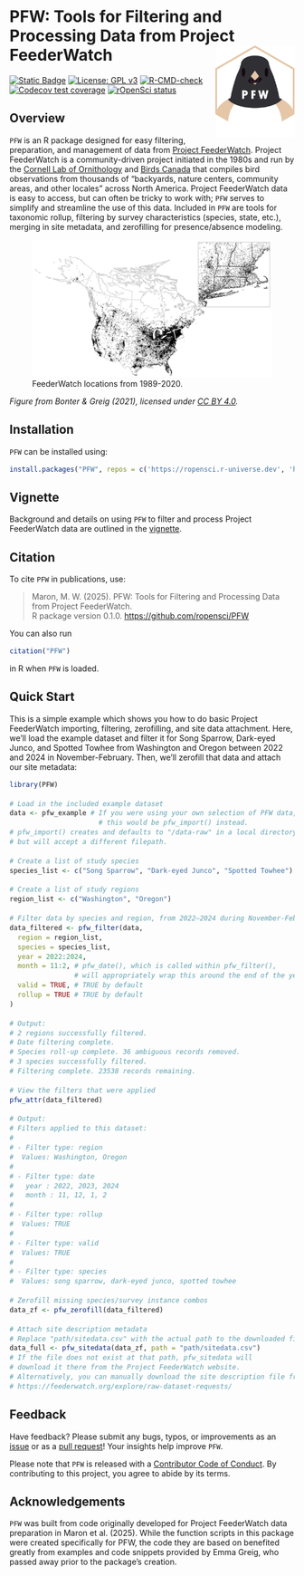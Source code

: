 
# PFW: Tools for Filtering and Processing Data from Project FeederWatch <img src="man/figures/logo.png" align="right" width=140 alt="Hexagonal PFW logo, featuring a Dark-eyed Junco with a seed in its beak."/>

<!-- badges: start -->

[![Static
Badge](https://www.repostatus.org/badges/latest/active.svg)](https://www.repostatus.org/#active)
[![License: GPL
v3](https://img.shields.io/badge/License-GPL%20v3-blue.svg)](http://www.gnu.org/licenses/gpl-3.0)
[![R-CMD-check](https://github.com/ropensci/PFW/actions/workflows/R-CMD-check.yaml/badge.svg)](https://github.com/ropensci/PFW/actions/workflows/R-CMD-check.yaml)
[![Codecov test
coverage](https://codecov.io/gh/ropensci/PFW/graph/badge.svg)](https://app.codecov.io/gh/ropensci/PFW)
[![rOpenSci
status](https://ropensci.org/badges/approved.svg)](https://github.com/ropensci/PFW)
<!-- badges: end -->

## Overview

`PFW` is an R package designed for easy filtering, preparation, and
management of data from [Project FeederWatch](https://feederwatch.org/).
Project FeederWatch is a community-driven project initiated in the 1980s
and run by the [Cornell Lab of
Ornithology](https://www.birds.cornell.edu/) and [Birds
Canada](https://www.birdscanada.org/) that compiles bird observations
from thousands of “backyards, nature centers, community areas, and other
locales” across North America. Project FeederWatch data is easy to
access, but can often be tricky to work with; `PFW` serves to simplify
and streamline the use of this data. Included in `PFW` are tools for
taxonomic rollup, filtering by survey characteristics (species, state,
etc.), merging in site metadata, and zerofilling for presence/absence
modeling.

<figure>
<img src="man/figures/feederwatch_map.jpg"
alt="FeederWatch locations from 1989-2020." />
<figcaption aria-hidden="true">FeederWatch locations from
1989-2020.</figcaption>
</figure>

*Figure from Bonter & Greig (2021), licensed under [CC BY
4.0](https://creativecommons.org/licenses/by/4.0/).*

## Installation

`PFW` can be installed using:

``` r
install.packages("PFW", repos = c('https://ropensci.r-universe.dev', 'https://cloud.r-project.org'))
```

## Vignette

Background and details on using `PFW` to filter and process Project
FeederWatch data are outlined in the
[vignette](https://ropensci.github.io/PFW/articles/PFW.html).

## Citation

To cite `PFW` in publications, use:

> Maron, M. W. (2025). PFW: Tools for Filtering and Processing Data from
> Project FeederWatch.  
> R package version 0.1.0. <https://github.com/ropensci/PFW>

You can also run

``` r
citation("PFW")
```

in R when `PFW` is loaded.

## Quick Start

This is a simple example which shows you how to do basic Project
FeederWatch importing, filtering, zerofilling, and site data attachment.
Here, we’ll load the example dataset and filter it for Song Sparrow,
Dark-eyed Junco, and Spotted Towhee from Washington and Oregon between
2022 and 2024 in November-February. Then, we’ll zerofill that data and
attach our site metadata:

``` r
library(PFW)

# Load in the included example dataset
data <- pfw_example # If you were using your own selection of PFW data, 
                      # this would be pfw_import() instead.
# pfw_import() creates and defaults to "/data-raw" in a local directory, 
# but will accept a different filepath.

# Create a list of study species
species_list <- c("Song Sparrow", "Dark-eyed Junco", "Spotted Towhee")

# Create a list of study regions
region_list <- c("Washington", "Oregon")

# Filter data by species and region, from 2022–2024 during November-February
data_filtered <- pfw_filter(data,
  region = region_list,
  species = species_list,
  year = 2022:2024,
  month = 11:2, # pfw_date(), which is called within pfw_filter(), 
                # will appropriately wrap this around the end of the year.
  valid = TRUE, # TRUE by default
  rollup = TRUE # TRUE by default
)

# Output:
# 2 regions successfully filtered.
# Date filtering complete.
# Species roll-up complete. 36 ambiguous records removed.
# 3 species successfully filtered.
# Filtering complete. 23538 records remaining.

# View the filters that were applied
pfw_attr(data_filtered)

# Output:
# Filters applied to this dataset:
#
# - Filter type: region 
#  Values: Washington, Oregon 
#
# - Filter type: date 
#   year : 2022, 2023, 2024 
#   month : 11, 12, 1, 2 
#
# - Filter type: rollup 
#  Values: TRUE 
#
# - Filter type: valid 
#  Values: TRUE 
#
# - Filter type: species 
#  Values: song sparrow, dark-eyed junco, spotted towhee 

# Zerofill missing species/survey instance combos
data_zf <- pfw_zerofill(data_filtered)

# Attach site description metadata
# Replace "path/sitedata.csv" with the actual path to the downloaded file
data_full <- pfw_sitedata(data_zf, path = "path/sitedata.csv")
# If the file does not exist at that path, pfw_sitedata will
# download it there from the Project FeederWatch website.
# Alternatively, you can manually download the site description file from:
# https://feederwatch.org/explore/raw-dataset-requests/
```

## Feedback

Have feedback? Please submit any bugs, typos, or improvements as an
[issue](https://github.com/ropensci/PFW/issues) or as a [pull
request](https://github.com/ropensci/PFW/pulls)! Your insights help
improve `PFW`.

Please note that `PFW` is released with a [Contributor Code of
Conduct](https://ropensci.github.io/PFW/CODE_OF_CONDUCT.html). By
contributing to this project, you agree to abide by its terms.

## Acknowledgements

`PFW` was built from code originally developed for Project FeederWatch
data preparation in Maron et al. (2025). While the function scripts in
this package were created specifically for PFW, the code they are based
on benefited greatly from examples and code snippets provided by Emma
Greig, who passed away prior to the package’s creation.
